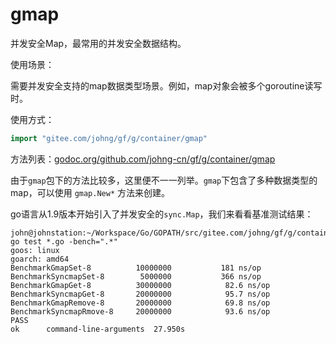 # gmap

并发安全Map，最常用的并发安全数据结构。

使用场景：

需要并发安全支持的map数据类型场景。例如，map对象会被多个goroutine读写时。

使用方式：
```go
import "gitee.com/johng/gf/g/container/gmap"
```

方法列表：[godoc.org/github.com/johng-cn/gf/g/container/gmap](https://godoc.org/github.com/johng-cn/gf/g/container/gmap)

由于`gmap`包下的方法比较多，这里便不一一列举。`gmap`下包含了多种数据类型的map，可以使用 `gmap.New*` 方法来创建。


go语言从1.9版本开始引入了并发安全的`sync.Map`，我们来看看基准测试结果：
```shell
john@johnstation:~/Workspace/Go/GOPATH/src/gitee.com/johng/gf/g/container/gmap$ go test *.go -bench=".*"
goos: linux
goarch: amd64
BenchmarkGmapSet-8        	10000000	       181 ns/op
BenchmarkSyncmapSet-8     	 5000000	       366 ns/op
BenchmarkGmapGet-8        	30000000	        82.6 ns/op
BenchmarkSyncmapGet-8     	20000000	        95.7 ns/op
BenchmarkGmapRemove-8     	20000000	        69.8 ns/op
BenchmarkSyncmapRmove-8   	20000000	        93.6 ns/op
PASS
ok  	command-line-arguments	27.950s
```
